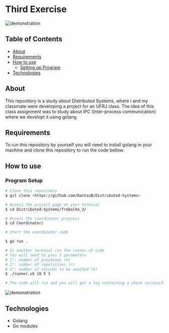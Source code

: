 # Third Exercise

![demonstration](https://cdn.discordapp.com/attachments/878687554470289438/896991575937269820/unknown.png)

## Table of Contents

<!--ts-->
   * [About](#about)
   * [Requirements](#requirements)
   * [How to use](#how-to-use)
      * [Setting up Program](#program-setup)
   * [Technologies](#technologies)
<!--te-->

## About

This repository is a study about Distributed Systems, where i and my classmate were developing a project for an UFRJ class. The idea of this class assignment was to study about IPC (Inter-process communication) where we developt it using golang.

## Requirements

To run this repository by yourself you will need to install golang in your machine and clone this repository to run the code bellow.

## How to use

### Program Setup

```bash
# Clone this repository
$ git clone <https://github.com/DantasB/Distributed-Systems>

# Access the project page on your terminal
$ cd Distributed-Systems/Trabalho_3/

# Access the coordinator proccess
$ cd Coordinator/

# Start the coordinator code

$ go run .

# In another terminal run the runner.sh code
# You will need to pass 3 parameters
# 1°: number of processes (n)
# 2°: number of repetitions (r)
# 3°: number of seconds to be awaited (k)
$ ./runner.sh 10 5 1

# The code will run and you will get a log containing a check successful message if the logs are ok.
```
![demonstration](https://cdn.discordapp.com/attachments/878687554470289438/896989790019416084/unknown.png)


## Technologies

* Golang
* Go modules